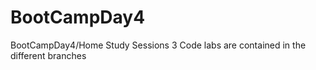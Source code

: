 # BootCampDay4
BootCampDay4/Home Study Sessions 3
Code labs are contained in the different branches
